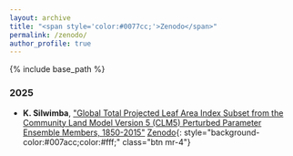 ```yaml
---
layout: archive
title: "<span style='color:#0077cc;'>Zenodo</span>"
permalink: /zenodo/
author_profile: true
---
```


{% include base_path %}

### 2025
* **K. Silwimba**,
["Global Total Projected Leaf Area Index Subset from the Community Land Model Version 5 (CLM5) Perturbed Parameter Ensemble Members, 1850-2015"](https://zenodo.org/records/15170936)
[Zenodo](https://zenodo.org/records/15170936){: style="background-color:#007acc;color:#fff;" class="btn mr-4"}




